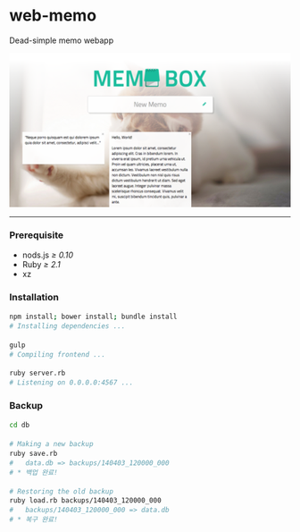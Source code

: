 web-memo
========

Dead-simple memo webapp

![](example/screenshot.png)

--------

### Prerequisite

* nods.js *≥ 0.10*
* Ruby *≥ 2.1*
* xz

### Installation

```bash
npm install; bower install; bundle install
# Installing dependencies ...

gulp
# Compiling frontend ...

ruby server.rb
# Listening on 0.0.0.0:4567 ...
```

### Backup

```bash
cd db

# Making a new backup
ruby save.rb
#   data.db => backups/140403_120000_000
# * 백업 완료!

# Restoring the old backup
ruby load.rb backups/140403_120000_000
#   backups/140403_120000_000 => data.db
# * 복구 완료!
```
